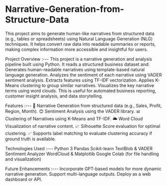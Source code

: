 # Narrative-Generation-from-Structure-Data
This project aims to generate human-like narratives from structured data (e.g., tables or spreadsheets) using Natural Language Generation (NLG) techniques. It helps convert raw data into readable summaries or reports, making complex information more accessible and insightful for users.

Project Overview :---
This project is a narrative generation and analysis pipeline built using Python. It reads a structured business dataset and:
Generates human-readable narratives using template-based natural language generation.
Analyzes the sentiment of each narrative using VADER sentiment analysis.
Extracts features using TF-IDF vectorization.
Applies K-Means clustering to group similar narratives.
Visualizes the key narrative terms using word clouds.
This is useful for automated business reporting, customer insight analysis, and data storytelling.

Features :---
📄 Narrative Generation from structured data (e.g., Sales, Profit, Region, Month).
😊 Sentiment Analysis using the VADER library.
📊 Clustering of Narratives using K-Means and TF-IDF.
🌥️ Word Cloud Visualization of narrative content.
📈 Silhouette Score evaluation for optimal clustering.
✅ Supports label matching to evaluate clustering accuracy if ground truth is available.

Technologies Used :---
Python 3
Pandas
Scikit-learn
TextBlob & VADER Sentiment Analyzer
WordCloud & Matplotlib
Google Colab (for file handling and visualization)

Future Enhancements :---
Incorporate GPT-based models for more dynamic narrative generation.
Support multi-language outputs.
Deploy as a web dashboard or API.

